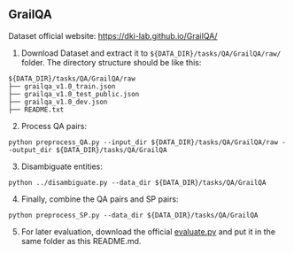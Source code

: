 ## GrailQA

Dataset official website: https://dki-lab.github.io/GrailQA/

1. Download Dataset and extract it to `${DATA_DIR}/tasks/QA/GrailQA/raw/` folder. 
The directory structure should be like this:
```
${DATA_DIR}/tasks/QA/GrailQA/raw
├── grailqa_v1.0_train.json
├── grailqa_v1.0_test_public.json
├── grailqa_v1.0_dev.json
├── README.txt
```

2. Process QA pairs:
```
python preprocess_QA.py --input_dir ${DATA_DIR}/tasks/QA/GrailQA/raw --output_dir ${DATA_DIR}/tasks/QA/GrailQA
```

3. Disambiguate entities:
```
python ../disambiguate.py --data_dir ${DATA_DIR}/tasks/QA/GrailQA 
```

4. Finally, combine the QA pairs and SP pairs:
```
python preprocess_SP.py --data_dir ${DATA_DIR}/tasks/QA/GrailQA
```

5. For later evaluation, download the official [evaluate.py](https://worksheets.codalab.org/bundles/0x2d13989c17e44690ab62cc4edc0b900d/) and put it in the same folder as this README.md.
